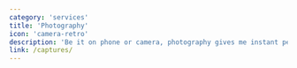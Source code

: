 ```yaml
---
category: 'services'
title: 'Photography'
icon: 'camera-retro'
description: 'Be it on phone or camera, photography gives me instant peace. I see the world diffently from a lens.'
link: /captures/
---
```

